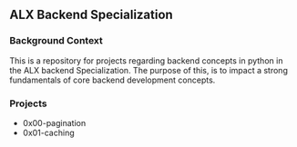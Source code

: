 ## ALX Backend Specialization

### Background Context
This is a repository for projects regarding backend concepts in python in the ALX backend Specialization. The purpose of this, is to impact a strong fundamentals of core backend development concepts.

### Projects
- 0x00-pagination
- 0x01-caching
